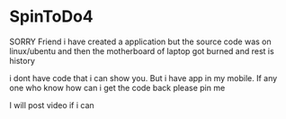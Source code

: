 # SpinToDo4

SORRY Friend i have created a application but the source code was on linux/ubentu and then the motherboard of laptop got burned and rest is history

i dont have code that i can show you.
But i have app in my mobile.
If any one who know how can i get the code back please pin me

I will post video if i can
